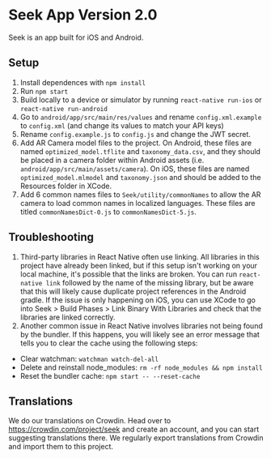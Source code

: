 # Seek App Version 2.0

Seek is an app built for iOS and Android. 

## Setup

1. Install dependences with `npm install`
2. Run `npm start`
3. Build locally to a device or simulator by running `react-native run-ios` or `react-native run-android`
4. Go to `android/app/src/main/res/values` and rename `config.xml.example` to `config.xml` (and change its values to match your API keys)
5. Rename `config.example.js` to `config.js` and change the JWT secret.
6. Add AR Camera model files to the project. On Android, these files are named `optimized_model.tflite` and `taxonomy_data.csv`, and they should be placed in a camera folder within Android assets (i.e. `android/app/src/main/assets/camera`). On iOS, these files are named `optimized_model.mlmodel` and `taxonomy.json` and should be added to the Resources folder in XCode. 
7. Add 6 common names files to `Seek/utility/commonNames` to allow the AR camera to load common names in localized languages. These files are titled `commonNamesDict-0.js` to `commonNamesDict-5.js`.

## Troubleshooting

1. Third-party libraries in React Native often use linking. All libraries in this project have already been linked, but if this setup isn't working on your local machine, it's possible that the links are broken. You can run `react-native link` followed by the name of the missing library, but be aware that this will likely cause duplicate project references in the Android gradle. If the issue is only happening on iOS, you can use XCode to go into Seek > Build Phases > Link Binary With Libraries and check that the libraries are linked correctly. 
2. Another common issue in React Native involves libraries not being found by the bundler. If this happens, you will likely see an error message that tells you to clear the cache using the following steps: 
  * Clear watchman: `watchman watch-del-all`
  * Delete and reinstall node_modules: `rm -rf node_modules && npm install`
  * Reset the bundler cache: `npm start -- --reset-cache`

## Translations
We do our translations on Crowdin. Head over to https://crowdin.com/project/seek and create an account, and you can start suggesting translations there. We regularly export translations from Crowdin and import them to this project.